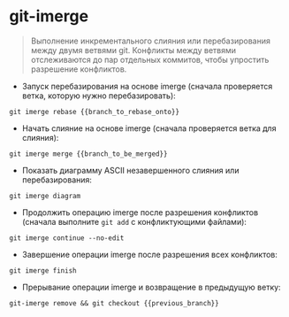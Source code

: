 # git-imerge

> Выполнение инкрементального слияния или перебазирования между двумя ветвями git.
> Конфликты между ветвями отслеживаются до пар отдельных коммитов, чтобы упростить разрешение конфликтов.

- Запуск перебазирования на основе imerge (сначала проверяется ветка, которую нужно перебазировать):

`git imerge rebase {{branch_to_rebase_onto}}`

- Начать слияние на основе imerge (сначала проверяется ветка для слияния):

`git imerge merge {{branch_to_be_merged}}`

- Показать диаграмму ASCII незавершенного слияния или перебазирования:

`git imerge diagram`

- Продолжить операцию imerge после разрешения конфликтов (сначала выполните `git add` с конфликтующими файлами):

`git imerge continue --no-edit`

- Завершение операции imerge после разрешения всех конфликтов:

`git imerge finish`

- Прерывание операции imerge и возвращение в предыдущую ветку:

`git-imerge remove && git checkout {{previous_branch}}`